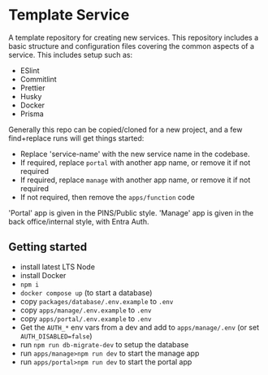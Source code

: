# Template Service

A template repository for creating new services. This repository includes a basic structure and configuration files covering the common aspects of a service. This includes setup such as:

- ESlint
- Commitlint
- Prettier
- Husky
- Docker
- Prisma

Generally this repo can be copied/cloned for a new project, and a few find+replace runs will get things started:

* Replace 'service-name' with the new service name in the codebase.
* If required, replace `portal` with another app name, or remove it if not required
* If required, replace `manage` with another app name, or remove it if not required
* If not required, then remove the `apps/function` code

'Portal' app is given in the PINS/Public style. 'Manage' app is given in the back office/internal style, with Entra Auth.

## Getting started

* install latest LTS Node
* install Docker
* `npm i`
* `docker compose up` (to start a database)
* copy `packages/database/.env.example` to `.env`
* copy `apps/manage/.env.example` to `.env`
* copy `apps/portal/.env.example` to `.env`
* Get the `AUTH_*` env vars from a dev and add to `apps/manage/.env` (or set `AUTH_DISABLED=false`)
* run `npm run db-migrate-dev` to setup the database
* run `apps/manage>npm run dev` to start the manage app
* run `apps/portal>npm run dev` to start the portal app